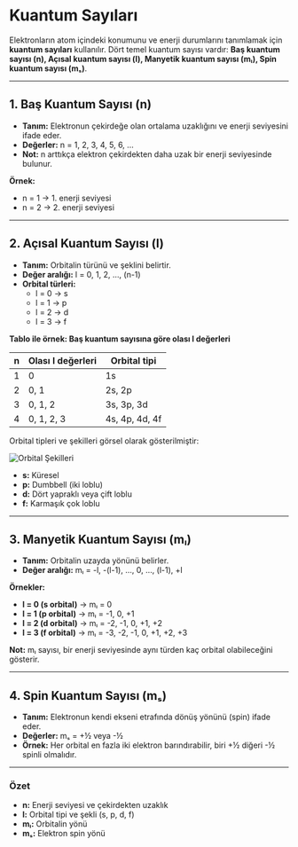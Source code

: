 # Kuantum Sayıları

Elektronların atom içindeki konumunu ve enerji durumlarını tanımlamak için **kuantum sayıları** kullanılır. Dört temel kuantum sayısı vardır: **Baş kuantum sayısı (n), Açısal kuantum sayısı (l), Manyetik kuantum sayısı (mₗ), Spin kuantum sayısı (mₛ)**.

---

## 1. Baş Kuantum Sayısı (n)

- **Tanım:** Elektronun çekirdeğe olan ortalama uzaklığını ve enerji seviyesini ifade eder.  
- **Değerler:** n = 1, 2, 3, 4, 5, 6, …  
- **Not:** n arttıkça elektron çekirdekten daha uzak bir enerji seviyesinde bulunur.

**Örnek:**  
- n = 1 → 1. enerji seviyesi  
- n = 2 → 2. enerji seviyesi  

---

## 2. Açısal Kuantum Sayısı (l)

- **Tanım:** Orbitalin türünü ve şeklini belirtir.  
- **Değer aralığı:** l = 0, 1, 2, …, (n-1)  
- **Orbital türleri:**  
  - l = 0 → s  
  - l = 1 → p  
  - l = 2 → d  
  - l = 3 → f  

**Tablo ile örnek: Baş kuantum sayısına göre olası l değerleri**

| n | Olası l değerleri | Orbital tipi |
|---|-----------------|-------------|
| 1 | 0               | 1s          |
| 2 | 0, 1            | 2s, 2p      |
| 3 | 0, 1, 2         | 3s, 3p, 3d  |
| 4 | 0, 1, 2, 3      | 4s, 4p, 4d, 4f |

Orbital tipleri ve şekilleri görsel olarak gösterilmiştir:

![Orbital Şekilleri](https://muhendishane.org/wp-content/uploads/2019/05/ey02.png?w=640)


- **s:** Küresel
- **p:** Dumbbell (iki loblu)
- **d:** Dört yapraklı veya çift loblu
- **f:** Karmaşık çok loblu

---

## 3. Manyetik Kuantum Sayısı (mₗ)

- **Tanım:** Orbitalin uzayda yönünü belirler.  
- **Değer aralığı:** mₗ = -l, -(l-1), …, 0, …, (l-1), +l  

**Örnekler:**  

- **l = 0 (s orbital)** → mₗ = 0  
- **l = 1 (p orbital)** → mₗ = -1, 0, +1  
- **l = 2 (d orbital)** → mₗ = -2, -1, 0, +1, +2  
- **l = 3 (f orbital)** → mₗ = -3, -2, -1, 0, +1, +2, +3  

**Not:** mₗ sayısı, bir enerji seviyesinde aynı türden kaç orbital olabileceğini gösterir.

---

## 4. Spin Kuantum Sayısı (mₛ)

- **Tanım:** Elektronun kendi ekseni etrafında dönüş yönünü (spin) ifade eder.  
- **Değerler:** mₛ = +½ veya -½  
- **Örnek:** Her orbital en fazla iki elektron barındırabilir, biri +½ diğeri -½ spinli olmalıdır.

---

### Özet

- **n:** Enerji seviyesi ve çekirdekten uzaklık  
- **l:** Orbital tipi ve şekli (s, p, d, f)  
- **mₗ:** Orbitalin yönü  
- **mₛ:** Elektron spin yönü

